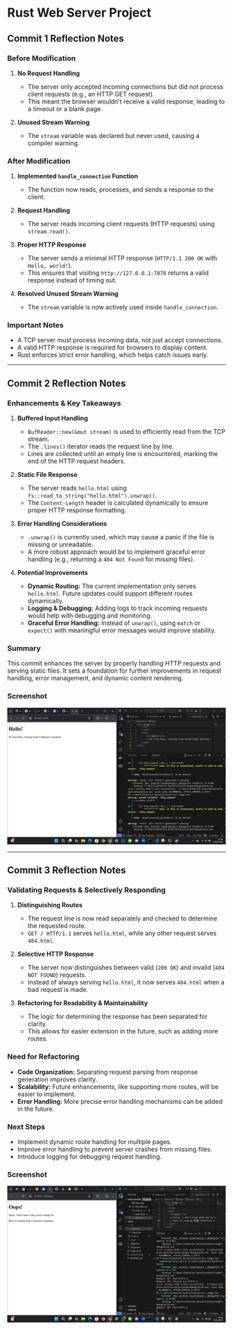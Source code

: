 # Rust Web Server Project  

## Commit 1 Reflection Notes  

### Before Modification  
1. **No Request Handling**  
   - The server only accepted incoming connections but did not process client requests (e.g., an HTTP GET request).  
   - This meant the browser wouldn’t receive a valid response, leading to a timeout or a blank page.  

2. **Unused Stream Warning**  
   - The `stream` variable was declared but never used, causing a compiler warning.  

### After Modification  
1. **Implemented `handle_connection` Function**  
   - The function now reads, processes, and sends a response to the client.  

2. **Request Handling**  
   - The server reads incoming client requests (HTTP requests) using `stream.read()`.  

3. **Proper HTTP Response**  
   - The server sends a minimal HTTP response (`HTTP/1.1 200 OK` with `Hello, world!`).  
   - This ensures that visiting `http://127.0.0.1:7878` returns a valid response instead of timing out.  

4. **Resolved Unused Stream Warning**  
   - The `stream` variable is now actively used inside `handle_connection`.  

### Important Notes  
- A TCP server must process incoming data, not just accept connections.  
- A valid HTTP response is required for browsers to display content.  
- Rust enforces strict error handling, which helps catch issues early.  

---

## Commit 2 Reflection Notes  

### Enhancements & Key Takeaways  

1. **Buffered Input Handling**  
   - `BufReader::new(&mut stream)` is used to efficiently read from the TCP stream.  
   - The `.lines()` iterator reads the request line by line.  
   - Lines are collected until an empty line is encountered, marking the end of the HTTP request headers.  

2. **Static File Response**  
   - The server reads `hello.html` using `fs::read_to_string("hello.html").unwrap()`.  
   - The `Content-Length` header is calculated dynamically to ensure proper HTTP response formatting.  

3. **Error Handling Considerations**  
   - `.unwrap()` is currently used, which may cause a panic if the file is missing or unreadable.  
   - A more robust approach would be to implement graceful error handling (e.g., returning a `404 Not Found` for missing files).  

4. **Potential Improvements**  
   - **Dynamic Routing:** The current implementation only serves `hello.html`. Future updates could support different routes dynamically.  
   - **Logging & Debugging:** Adding logs to track incoming requests would help with debugging and monitoring.  
   - **Graceful Error Handling:** Instead of `unwrap()`, using `match` or `expect()` with meaningful error messages would improve stability.  

### Summary  
This commit enhances the server by properly handling HTTP requests and serving static files. It sets a foundation for further improvements in request handling, error management, and dynamic content rendering.  

### Screenshot  
![Commit 2 screen capture](commit2.png)  

---

## Commit 3 Reflection Notes  

### Validating Requests & Selectively Responding  

1. **Distinguishing Routes**  
   - The request line is now read separately and checked to determine the requested route.  
   - `GET / HTTP/1.1` serves `hello.html`, while any other request serves `404.html`.  

2. **Selective HTTP Response**  
   - The server now distinguishes between valid (`200 OK`) and invalid (`404 NOT FOUND`) requests.  
   - Instead of always serving `hello.html`, it now serves `404.html` when a bad request is made.  

3. **Refactoring for Readability & Maintainability**  
   - The logic for determining the response has been separated for clarity.  
   - This allows for easier extension in the future, such as adding more routes.  

### Need for Refactoring  

- **Code Organization:** Separating request parsing from response generation improves clarity.  
- **Scalability:** Future enhancements, like supporting more routes, will be easier to implement.  
- **Error Handling:** More precise error handling mechanisms can be added in the future.  

### Next Steps  

- Implement dynamic route handling for multiple pages.  
- Improve error handling to prevent server crashes from missing files.  
- Introduce logging for debugging request handling.  

### Screenshot  
![Commit 3 screen capture](commit3.png)  
